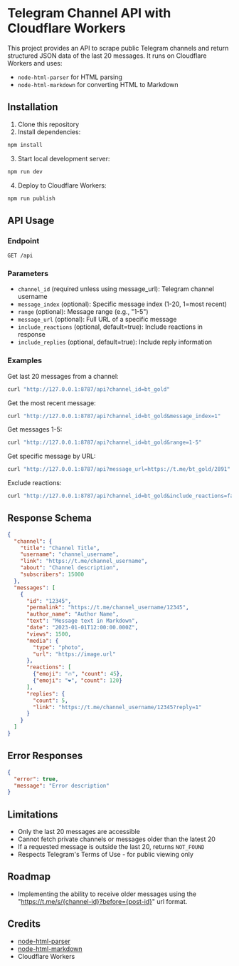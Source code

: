 # Telegram Channel API with Cloudflare Workers

This project provides an API to scrape public Telegram channels and return structured JSON data of the last 20 messages. It runs on Cloudflare Workers and uses:
- `node-html-parser` for HTML parsing
- `node-html-markdown` for converting HTML to Markdown

## Installation

1. Clone this repository
2. Install dependencies:
```bash
npm install
```

3. Start local development server:
```bash
npm run dev
```

4. Deploy to Cloudflare Workers:
```bash
npm run publish
```

## API Usage

### Endpoint
`GET /api`

### Parameters
- `channel_id` (required unless using message_url): Telegram channel username
- `message_index` (optional): Specific message index (1-20, 1=most recent)
- `range` (optional): Message range (e.g., "1-5")
- `message_url` (optional): Full URL of a specific message
- `include_reactions` (optional, default=true): Include reactions in response
- `include_replies` (optional, default=true): Include reply information

### Examples

Get last 20 messages from a channel:
```bash
curl "http://127.0.0.1:8787/api?channel_id=bt_gold"
```

Get the most recent message:
```bash
curl "http://127.0.0.1:8787/api?channel_id=bt_gold&message_index=1"
```

Get messages 1-5:
```bash
curl "http://127.0.0.1:8787/api?channel_id=bt_gold&range=1-5"
```

Get specific message by URL:
```bash
curl "http://127.0.0.1:8787/api?message_url=https://t.me/bt_gold/2891"
```

Exclude reactions:
```bash
curl "http://127.0.0.1:8787/api?channel_id=bt_gold&include_reactions=false"
```

## Response Schema

```json
{
  "channel": {
    "title": "Channel Title",
    "username": "channel_username",
    "link": "https://t.me/channel_username",
    "about": "Channel description",
    "subscribers": 15000
  },
  "messages": [
    {
      "id": "12345",
      "permalink": "https://t.me/channel_username/12345",
      "author_name": "Author Name",
      "text": "Message text in Markdown",
      "date": "2023-01-01T12:00:00.000Z",
      "views": 1500,
      "media": {
        "type": "photo",
        "url": "https://image.url"
      },
      "reactions": [
        {"emoji": "🔥", "count": 45},
        {"emoji": "❤️", "count": 120}
      ],
      "replies": {
        "count": 5,
        "link": "https://t.me/channel_username/12345?reply=1"
      }
    }
  ]
}
```

## Error Responses

```json
{
  "error": true,
  "message": "Error description"
}
```

## Limitations
- Only the last 20 messages are accessible
- Cannot fetch private channels or messages older than the latest 20
- If a requested message is outside the last 20, returns `NOT_FOUND`
- Respects Telegram's Terms of Use - for public viewing only

## Roadmap
- Implementing the ability to receive older messages using the "https://t.me/s/{channel-id}?before={post-id}" url format.

## Credits
- [node-html-parser](https://github.com/taoqf/node-html-parser)
- [node-html-markdown](https://github.com/crosstype/node-html-markdown)
- Cloudflare Workers